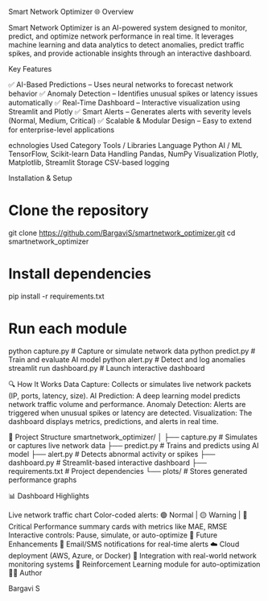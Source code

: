 Smart Network Optimizer
🌐 Overview

Smart Network Optimizer is an AI-powered system designed to monitor, predict, and optimize network performance in real time.
It leverages machine learning and data analytics to detect anomalies, predict traffic spikes, and provide actionable insights through an interactive dashboard.

Key Features

✅ AI-Based Predictions – Uses neural networks to forecast network behavior
✅ Anomaly Detection – Identifies unusual spikes or latency issues automatically
✅ Real-Time Dashboard – Interactive visualization using Streamlit and Plotly
✅ Smart Alerts – Generates alerts with severity levels (Normal, Medium, Critical)
✅ Scalable & Modular Design – Easy to extend for enterprise-level applications

echnologies Used
Category	Tools / Libraries
Language	Python
AI / ML	TensorFlow, Scikit-learn
Data Handling	Pandas, NumPy
Visualization	Plotly, Matplotlib, Streamlit
Storage	CSV-based logging


Installation & Setup
# Clone the repository
git clone https://github.com/BargaviS/smartnetwork_optimizer.git
cd smartnetwork_optimizer

# Install dependencies
pip install -r requirements.txt

# Run each module
python capture.py       # Capture or simulate network data
python predict.py       # Train and evaluate AI model
python alert.py         # Detect and log anomalies
streamlit run dashboard.py   # Launch interactive dashboard

🔍 How It Works
Data Capture: Collects or simulates live network packets (IP, ports, latency, size).
AI Prediction: A deep learning model predicts network traffic volume and performance.
Anomaly Detection: Alerts are triggered when unusual spikes or latency are detected.
Visualization: The dashboard displays metrics, predictions, and alerts in real time.

📁 Project Structure
smartnetwork_optimizer/
│
├── capture.py          # Simulates or captures live network data
├── predict.py          # Trains and predicts using AI model
├── alert.py            # Detects abnormal activity or spikes
├── dashboard.py        # Streamlit-based interactive dashboard
├── requirements.txt    # Project dependencies
└── plots/              # Stores generated performance graphs

📊 Dashboard Highlights

Live network traffic chart
Color-coded alerts: 🟢 Normal | 🟡 Warning | 🔴 Critical
Performance summary cards with metrics like MAE, RMSE
Interactive controls: Pause, simulate, or auto-optimize
🔮 Future Enhancements
📧 Email/SMS notifications for real-time alerts
☁️ Cloud deployment (AWS, Azure, or Docker)
🧩 Integration with real-world network monitoring systems
🧠 Reinforcement Learning module for auto-optimization
👩‍💻 Author

Bargavi S
